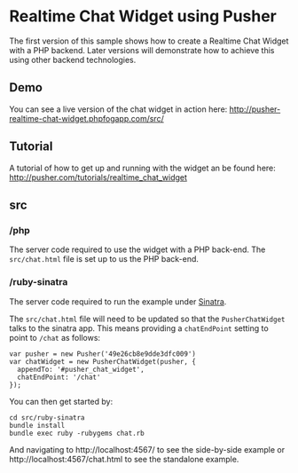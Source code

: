 # Realtime Chat Widget using Pusher

The first version of this sample shows how to create a Realtime Chat Widget with a PHP backend. Later versions will demonstrate how to achieve this using other backend technologies.

## Demo

You can see a live version of the chat widget in action here:
http://pusher-realtime-chat-widget.phpfogapp.com/src/

## Tutorial

A tutorial of how to get up and running with the widget an be found here:
http://pusher.com/tutorials/realtime_chat_widget

## src

### /php

The server code required to use the widget with a PHP back-end. The `src/chat.html` file is set up to us the PHP back-end.

### /ruby-sinatra

The server code required to run the example under [Sinatra](http://www.sinatrarb.com/).

The `src/chat.html` file will need to be updated so that the `PusherChatWidget` talks to the sinatra app. This means providing a `chatEndPoint` setting to point to `/chat` as follows:

    var pusher = new Pusher('49e26cb8e9dde3dfc009')
    var chatWidget = new PusherChatWidget(pusher, {
      appendTo: '#pusher_chat_widget',
      chatEndPoint: '/chat'
    });
    
You can then get started by:

    cd src/ruby-sinatra
    bundle install
    bundle exec ruby -rubygems chat.rb
    
And navigating to http://localhost:4567/ to see the side-by-side example or http://localhost:4567/chat.html to see the standalone example.